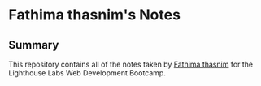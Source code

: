 # Fathima thasnim's Notes

## Summary 

This repository contains all of the notes taken by [Fathima thasnim](https://github.com/fathima-thasnim) for the Lighthouse Labs Web Development Bootcamp.